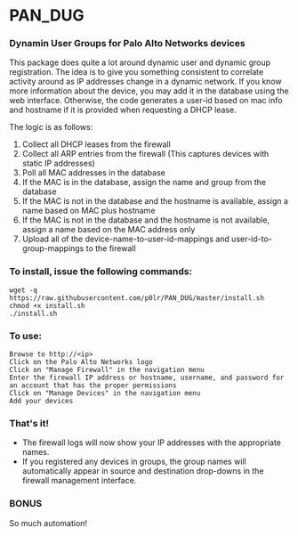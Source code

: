 # PAN_DUG
### Dynamin User Groups for Palo Alto Networks devices

This package does quite a lot around dynamic user and dynamic group registration.  The idea is to give you something consistent to correlate activity around as IP addresses change in a dynamic network.  If you know more information about the device, you may add it in the database using the web interface.  Otherwise, the code generates a user-id based on mac info and hostname if it is provided when requesting a DHCP lease.

The logic is as follows:
1. Collect all DHCP leases from the firewall
2. Collect all ARP entries from the firewall (This captures devices with static IP addresses)
3. Poll all MAC addresses in the database
4. If the MAC is in the database, assign the name and group from the database
5. If the MAC is not in the database and the hostname is available, assign a name based on MAC plus hostname
6. If the MAC is not in the database and the hostname is not available, assign a name based on the MAC address only
7. Upload all of the device-name-to-user-id-mappings and user-id-to-group-mappings to the firewall

### To install, issue the following commands:
```
wget -q https://raw.githubusercontent.com/p0lr/PAN_DUG/master/install.sh
chmod +x install.sh
./install.sh
```

### To use:
```
Browse to http://<ip>
Click on the Palo Alto Networks logo
Click on "Manage Firewall" in the navigation menu
Enter the firewall IP address or hostname, username, and password for an account that has the proper permissions
Click on "Manage Devices" in the navigation menu
Add your devices
```

### That's it!
- The firewall logs will now show your IP addresses with the appropriate names.
- If you registered any devices in groups, the group names will automatically appear in source and destination drop-downs in the firewall management interface.

### BONUS
So much automation!
